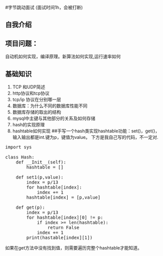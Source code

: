 #字节跳动面试 (面试时间1h，会被打断)
## 自我介绍
## 项目问题：  
   自动机如何实现，编译原理。新算法如何实现,运行速率如何
## 基础知识
1. TCP 和UDP简述
2. http协议和tcp协议
3. tcp/ip 协议在分别哪一层
4. 数据库：为什么不同的数据库性能不同
5. 数据库存储的取出的结构
6. mysql中主键与其他部分的关系及如何存储
7. hash的实现原理
8. hashtable如何实现
##手写一个hash类实现hashtable功能：set()，get()，输入输出都是int.键为p，键值为value。
下方是我自己写的代码，不一定对.
<pre>
import sys 

class Hash:
    def __Init__(self):
        hashtable = []
        
    def set1(p,value):
        index = p/13
        for hashtable[index]:
            index += 1
        hashtable[index] = [p,value]
        
    def get(p):
        index = p/13
        for hashtable[index][0] != p:
            if index >= len(hashtable):
                return False
            index += 1
        print(hastable[index][1])
</pre>
如果在get方法中没有找到值，则需要遍历完整个hashtable才能知道。